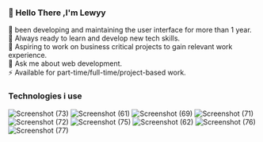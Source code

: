 ### 👋 Hello There ,I'm Lewyy

🔭 been developing and maintaining the user interface for more than 1 year.
<br>
🌱 Always ready to learn and develop new tech skills.
<br>
👯 Aspiring to work on business critical projects to gain relevant work experience.
<br>
💬 Ask me about web development.
<br>
⚡ Available for part-time/full-time/project-based work.
<br>


### Technologies i use

![Screenshot (73)](https://user-images.githubusercontent.com/104835999/209979928-f8ac54bc-0419-4e61-bec6-650d6d9723c5.png)
![Screenshot (61)](https://user-images.githubusercontent.com/104835999/209979917-da2d2b00-a05b-4e15-a089-a24aeaa5c79b.png)
![Screenshot (69)](https://user-images.githubusercontent.com/104835999/209979922-c10c5dbe-7c51-44b5-940b-c6f57078b91a.png)
![Screenshot (71)](https://user-images.githubusercontent.com/104835999/209979925-007ad1c1-08d5-499e-b184-fa19a11c8351.png)
![Screenshot (72)](https://user-images.githubusercontent.com/104835999/209979927-c36e9717-23c4-4b7e-9f80-6a68db2359c1.png)
![Screenshot (75)](https://user-images.githubusercontent.com/104835999/209979930-396f3794-96c5-468a-a8c2-452f4352677c.png)
![Screenshot (62)](https://user-images.githubusercontent.com/104835999/209979918-1b855ce2-e67e-4d13-879c-eea3710cab10.png)
![Screenshot (76)](https://user-images.githubusercontent.com/104835999/209979907-7ca720ae-ad5f-49ef-a29c-5feeb7da33d1.png)
![Screenshot (77)](https://user-images.githubusercontent.com/104835999/209979913-d2ad0f8d-ec90-4198-83a8-3dc7bb5728a1.png)



